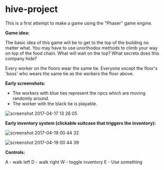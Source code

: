 # hive-project
This is a first attempt to make a game using the "Phaser" game engine.

**Game idea:**

The basic idea of this game will be to get to the top of the building no matter what. You may have to use unorthodox methods to climb your way on top of the food chain. What will wait on the top? What secrets does this company hide?

Every worker on the floors wear the same tie. Everyone except the floor's 'boss' who wears the same tie as the workers the floor above. 

**Early screenshots:**

- The workers with blue ties represent the npcs which are moving randomly around.
- The worker with the black tie is playable.

![screenshot 2017-04-17 13 26 05](https://cloud.githubusercontent.com/assets/20909245/25087814/0312c77c-2372-11e7-96df-83663c13dda2.png)

**Early inventory system (clickable suitcase that triggers the inventory):**

![screenshot 2017-04-19 00 44 32](https://cloud.githubusercontent.com/assets/20909245/25156218/8ca225a0-2499-11e7-8220-3c26f4c8bd4d.png)

![screenshot 2017-04-19 00 44 39](https://cloud.githubusercontent.com/assets/20909245/25156219/8cb9339e-2499-11e7-9573-94a1cd2dae4c.png)

**Controls:**

A - walk left
D - walk right
W - toggle inventory
E - Use something

